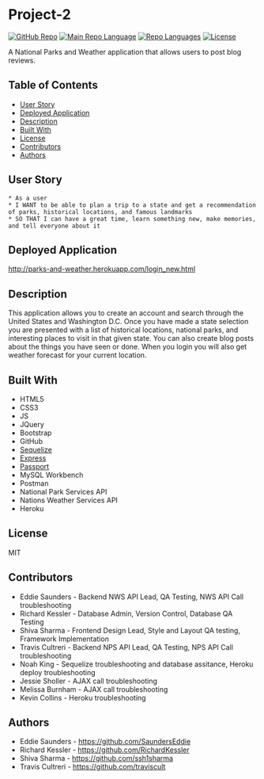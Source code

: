 # Project-2
[![GitHub Repo](https://img.shields.io/github/repo-size/RichardKessler/Project-2?color=Green&style=plastic)](https://github.com/RichardKessler/Project-2)
[![Main Repo Language](https://img.shields.io/github/languages/top/RichardKEssler/Project-2?color=blueviolet&style=plastic)](https://github.com/RichardKessler/Project-2)
[![Repo Languages](https://img.shields.io/github/languages/count/RichardKessler/Project-2?color=red&style=plastic)](https://github.com/RichardKessler/Project-2)
[![License](https://img.shields.io/github/license/richardkessler/Project-2?color=yellow&style=plastic)](https://github.com/RichardKessler/Project-2)


A National Parks and Weather application that allows users to post blog reviews.

## Table of Contents
* [User Story](#User-Story)
* [Deployed Application](#Deployed-Application)
* [Description](#Description)
* [Built With](#Built-With)
* [License](#License)
* [Contributors](#Contributors)
* [Authors](#Authors)

## User Story

```
* As a user
* I WANT to be able to plan a trip to a state and get a recommendation of parks, historical locations, and famous landmarks
* SO THAT I can have a great time, learn something new, make memories, and tell everyone about it
```

## Deployed Application
http://parks-and-weather.herokuapp.com/login_new.html

## Description

This application allows you to create an account and search through the United States and Washington D.C.  Once you have made a state selection you are presented with a list of historical locations, national parks, and interesting places to visit in that given state.  You can also create blog posts about the things you have seen or done.  When you login you will also get weather forecast for your current location.

## Built With

* HTML5 
* CSS3
* JS
* JQuery
* Bootstrap
* GitHub
* [Sequelize](https://www.npmjs.com/package/sequelize)
* [Express](https://www.npmjs.com/package/express)
* [Passport](https://www.npmjs.com/package/passport)
* MySQL Workbench
* Postman
* National Park Services API
* Nations Weather Services API
* Heroku

## License

MIT

## Contributors

* Eddie Saunders - Backend NWS API Lead, QA Testing, NWS API Call troubleshooting
* Richard Kessler - Database Admin, Version Control, Database QA Testing
* Shiva Sharma - Frontend Design Lead, Style and Layout QA testing, Framework Implementation
* Travis Cultreri - Backend NPS API Lead, QA Testing, NPS API Call troubleshooting
* Noah King - Sequelize troubleshooting and database assitance, Heroku deploy troubleshooting
* Jessie Sholler - AJAX call troubleshooting 
* Melissa Burnham - AJAX call troubleshooting
* Kevin Collins - Heroku troubleshooting

## Authors

* Eddie Saunders - https://github.com/SaundersEddie
* Richard Kessler - https://github.com/RichardKessler
* Shiva Sharma - https://github.com/ssh1sharma
* Travis Cultreri - https://github.com/traviscult